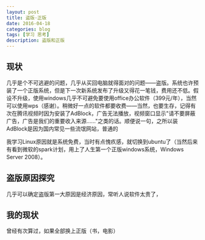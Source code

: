 ```yaml
---
layout: post
title: 盗版·正版
date: 2016-04-18
categories: blog
tags: [学习 思考]
description: 盗版和正版
---
```

## 现状

几乎是个不可逃避的问题，几乎从买回电脑就得面对的问题——盗版。系统也许预装了一个正版系统，但是下一次新系统发布了升级又得花一笔钱，费用还不低。假设不升级，使用windows几乎不可避免要使用office办公软件（399元/年），当然可以使用wps（感谢）。稍微好一点的软件都要收费——当然，也要生存，记得有次在腾讯视频时因为安装了AdBlock，广告无法播放，视频窗口显示"请不要屏蔽广告，广告是我们的重要收入来源……"之类的话。顺便说一句，之所以装AdBlock是因为国内常见一些流氓网站，普通的

我学习Linux原因就是系统免费，当时有点愧疚感，就切换到ubuntu了（当然后来有看到微软的spark计划，用上了人生第一个正版windows系统，Windows Server 2008）。

## 盗版原因探究

几乎可以确定盗版第一大原因是经济原因，常听人说软件太贵了，

## 我的现状

曾经有次算过，如果全部换上正版（书，电影）
